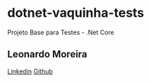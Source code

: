 # dotnet-vaquinha-tests
Projeto Base para Testes - .Net Core  


## Leonardo Moreira 

[Linkedin](https://www.linkedin.com/in/leonardo-moreira-luiz-b41421194/)
[Github](https://github.com/leoonn) 

